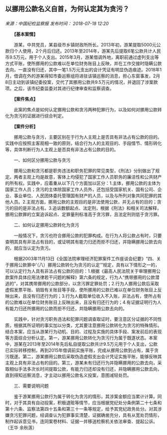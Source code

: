## 以挪用公款名义自首，为何认定其为贪污？

### 

_来源：中国纪检监察报_ _发布时间： 2018-07-18 12:20_

　　**【基本案情】**

　　游某，中共党员，某县级市乡镇财政所所长。2013年初，游某提取5000元公款归个人使用，2个月后归还。2013年至2014年，游某先后提取6笔公款共计人民币9.5万元，用于个人支出。2015年3月，游某借调外地，离职前通过虚列支出等方式平账，使所挪用的公款难以在单位财务账目上反映，并在工作交接时隐瞒公款去向，一直没有归还，其中一笔1.5万元支出的会计凭证有明显伪造痕迹。2018年1月，借调在外的游某得知市委巡察组将进驻该镇巡察的消息，担心东窗事发，2月8日主动到该镇纪委投案，交代了其挪用公款共9.5万元的情况，并退回了涉案款项。之后，该市纪委监委对其进行纪律审查和监察调查。

　　**【案件焦点】**

　　此案的焦点是如何认定挪用公款和贪污两种犯罪行为，以及如何对挪用公款转化为贪污的证据进行综合判定。

　　**【案件分析】**

　　挪用公款与贪污，主要区别在于行为人主观上是否具有非法占有公款的目的。实践中应按照主客观相一致的原则，结合行为人的主观目的、手段情节、情形转化等，具体判断行为人主观上是否具有非法占有公款的目的。

　　一、如何区分挪用公款与贪污

　　挪用公款和贪污都是职务违法和职务犯罪的常见类型，《刑法》分别做出了规定。两者主观上均是故意，客体上均侵犯了国家工作人员职务的廉洁性和公共财产的所有权。实践中，应着重从以下几个方面加以区分：1.主体，挪用公款的主体为国家工作人员；贪污的主体除国家工作人员外，还包括受国家机关、国有公司、企业、事业单位、人民团体委托管理国有财产的人员，以及与所列对象共同犯罪的其他人员。2.主观方面，挪用公款的主观目的是非法使用公款，并无占有的目的；贪污的目的是非法占有。3.追诉数额起点、法定刑，根据《刑法》和相关司法解释，挪用公款罪的立案追诉起点、定罪量刑标准高于贪污罪，且法定刑则低于贪污罪。

　　二、如何认定挪用公款转化为贪污

　　一般情况下，贪污也符合挪用公款的犯罪构成。在行为人将公款占有时，只要查明其具有非法占有目的，或证明其有能力归还而拒不归还，并隐瞒挪用公款去向的，就应当认定为贪污。

　　根据2003年11月13日《全国法院审理经济犯罪案件工作座谈会纪要》“四、关于挪用公款罪中‘（八）挪用公款转化为贪污的认定’”规定，具有以下情形之一的，可以认定行为人具有非法占有公款的目的：1.根据《最高人民法院关于审理挪用公款案件具体应用法律若干问题的解释》第六条的规定，行为人“携带挪用的公款潜逃的”，对其携带挪用的公款部分，以贪污罪定罪处罚；2.行为人挪用公款后采取虚假发票平账、销毁有关账目等手段，使所挪用的公款已难以在单位财务账目上反映出来，且没有归还行为的；3.行为人截取单位收入不入账，非法占有，使所占有的公款难以在单位财务账目上反映出来，且没有归还行为的；4.有证据证明行为人有能力归还所挪用的公款而拒不归还，并隐瞒挪用公款去向的。

　　实践中，针对贪污职务违法和犯罪问题调查取证时，要注意区分证据的不同性质，根据其所证明的事实加以分类，尤其要注意挪用公款转化为贪污的特殊情形。结合本案，应当从游某行为动机、目的、过程及实施的具体手段、案发前后的表现等方面综合分析认定。第一，游某挪用公款转化为贪污行为属于既遂状态。本案中，游某在2013年至2014年先后私自提取公款共计9.5万元用于个人支出，公款已实际转移控制，再到2015年借调前实施平账，完成从挪用公款到占有，属于贪污既遂。第二，游某挪用公款后采取伪造虚假支出会计凭证实施平账，能够反映其主观上具有非法占有的目的。第三，游某未有归还行为并隐瞒挪用的公款去向，采取相似手法多次长时间提取公款，有能力归还却没有归还，并隐瞒挪用公款去向，直到得知巡察消息，才主动以挪用公款名义投案，意图减轻处罚。

　　三、需要说明问题

　　鉴于游某挪用公款行为属于转化为贪污的情形，其涉案金额应当累计计算。同时，对于其具有自动投案，积极退赃等情节，应当根据党纪处分条例第二十七条和第十六条、监察法第四十五条和第三十一条等规定，给予其党纪政务处分。对其涉嫌贪污犯罪问题，经调查认为犯罪事实清楚，证据确凿充分，具有从宽处罚情形，制作起诉意见书，连同案卷材料、证据一并移送检察机关依法审查、提起公诉。（王华 余秋莲）